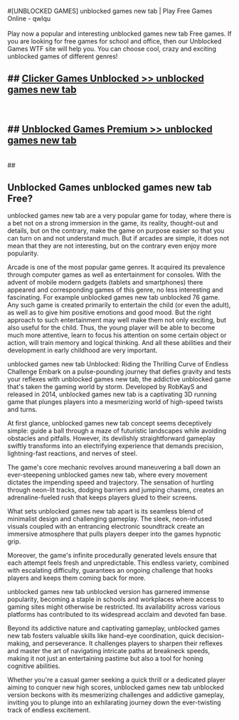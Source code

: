 #[UNBLOCKED GAMES] unblocked games new tab | Play Free Games Online - qwlqu <br>
<br>
Play now a popular and interesting unblocked games new tab Free games. If you are looking for free games for school and office, then our Unblocked Games WTF site will help you. You can choose cool, crazy and exciting unblocked games of different genres!


## ##  [Clicker Games Unblocked >> unblocked games new tab](http://freeplayer.one?title=unblocked_games_new_tab&ref=22)
  <br>

##  ## [Unblocked Games Premium >> unblocked games new tab](http://freeplayer.one?title=unblocked_games_new_tab&ref=22)
  <br>
  ##



## Unblocked Games unblocked games new tab Free?

unblocked games new tab are a very popular game for today, where there is a bet not on a strong immersion in the game, its reality, thought-out and details, but on the contrary, make the game on purpose easier so that you can turn on and not understand much. But if arcades are simple, it does not mean that they are not interesting, but on the contrary even enjoy more popularity.

Arcade is one of the most popular game genres. It acquired its prevalence through computer games as well as entertainment for consoles. With the advent of mobile modern gadgets (tablets and smartphones) there appeared and corresponding games of this genre, no less interesting and fascinating. For example unblocked games new tab unblocked 76 game. Any such game is created primarily to entertain the child (or even the adult), as well as to give him positive emotions and good mood. But the right approach to such entertainment may well make them not only exciting, but also useful for the child. Thus, the young player will be able to become much more attentive, learn to focus his attention on some certain object or action, will train memory and logical thinking. And all these abilities and their development in early childhood are very important.

unblocked games new tab Unblocked: Riding the Thrilling Curve of Endless Challenge
Embark on a pulse-pounding journey that defies gravity and tests your reflexes with unblocked games new tab, the addictive unblocked game that's taken the gaming world by storm. Developed by RobKayS and released in 2014, unblocked games new tab is a captivating 3D running game that plunges players into a mesmerizing world of high-speed twists and turns.

At first glance, unblocked games new tab concept seems deceptively simple: guide a ball through a maze of futuristic landscapes while avoiding obstacles and pitfalls. However, its devilishly straightforward gameplay swiftly transforms into an electrifying experience that demands precision, lightning-fast reactions, and nerves of steel.

The game's core mechanic revolves around maneuvering a ball down an ever-steepening unblocked games new tab, where every movement dictates the impending speed and trajectory. The sensation of hurtling through neon-lit tracks, dodging barriers and jumping chasms, creates an adrenaline-fueled rush that keeps players glued to their screens.

What sets unblocked games new tab apart is its seamless blend of minimalist design and challenging gameplay. The sleek, neon-infused visuals coupled with an entrancing electronic soundtrack create an immersive atmosphere that pulls players deeper into the games hypnotic grip.

Moreover, the game's infinite procedurally generated levels ensure that each attempt feels fresh and unpredictable. This endless variety, combined with escalating difficulty, guarantees an ongoing challenge that hooks players and keeps them coming back for more.

unblocked games new tab unblocked version has garnered immense popularity, becoming a staple in schools and workplaces where access to gaming sites might otherwise be restricted. Its availability across various platforms has contributed to its widespread acclaim and devoted fan base.

Beyond its addictive nature and captivating gameplay, unblocked games new tab fosters valuable skills like hand-eye coordination, quick decision-making, and perseverance. It challenges players to sharpen their reflexes and master the art of navigating intricate paths at breakneck speeds, making it not just an entertaining pastime but also a tool for honing cognitive abilities.

Whether you're a casual gamer seeking a quick thrill or a dedicated player aiming to conquer new high scores, unblocked games new tab unblocked version beckons with its mesmerizing challenges and addictive gameplay, inviting you to plunge into an exhilarating journey down the ever-twisting track of endless excitement.